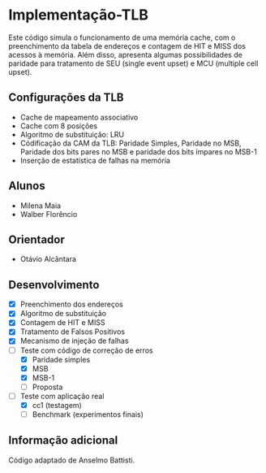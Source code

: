 # Implementação-TLB

Este código simula o funcionamento de uma memória cache, com o preenchimento da tabela de endereços e contagem de HIT e MISS dos acessos à memória. Além disso, apresenta algumas possibilidades de paridade para tratamento de SEU (single event upset) e MCU (multiple cell upset).

<h2> Configurações da TLB </h2>

- Cache de mapeamento associativo
- Cache com 8 posições
- Algoritmo de substituição: LRU
- Códificação da CAM da TLB: Paridade Simples, Paridade no MSB, Paridade dos bits pares no MSB e paridade dos bits ímpares no MSB-1
- Inserção de estatística de falhas na memória

<h2> Alunos </h2>

- Milena Maia
- Walber Florêncio

<h2> Orientador </h2>

- Otávio Alcântara

<h2> Desenvolvimento </h2>

- [x] Preenchimento dos endereços
- [x] Algoritmo de substituição
- [x] Contagem de HIT e MISS
- [x] Tratamento de Falsos Positivos
- [x] Mecanismo de injeção de falhas
- [ ] Teste com código de correção de erros
  - [x] Paridade simples
  - [x] MSB
  - [x] MSB-1
  - [ ] Proposta
- [ ] Teste com aplicação real
  - [x] cc1 (testagem)
  - [ ] Benchmark (experimentos finais)

<h2> Informação adicional </h2>

Código adaptado de Anselmo Battisti.
